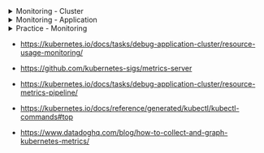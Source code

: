 <details>
<summary>Monitoring - Cluster</summary>
<br>
  
  <img width="677" alt="image" src="https://user-images.githubusercontent.com/75510135/166393146-a6566f69-fc21-4463-965e-a6231bb1bd68.png">


  <img width="789" alt="image" src="https://user-images.githubusercontent.com/75510135/166393119-553000e6-b44f-4add-84a8-e6f487339a14.png">

  <img width="913" alt="image" src="https://user-images.githubusercontent.com/75510135/166393094-0cf46246-9913-4edb-b661-5fa082bff588.png">

  <img width="919" alt="image" src="https://user-images.githubusercontent.com/75510135/166393060-f9121964-a675-41da-b107-31331b5bf856.png">

  <img width="761" alt="image" src="https://user-images.githubusercontent.com/75510135/166393031-83aa05c9-2f30-439f-8740-830cd5b6dc3b.png">

</details>

<details>
<summary>Monitoring - Application</summary>
<br>
  
  <img width="874" alt="image" src="https://user-images.githubusercontent.com/75510135/166393362-07188b39-5f18-4ec9-aabf-767af0a4800c.png">

  <img width="915" alt="image" src="https://user-images.githubusercontent.com/75510135/166393347-7f356c3b-3b12-4e23-99de-c2ac57d49159.png">

</details>

<details>
<summary>Practice - Monitoring</summary>
<br>
  
```
  * Reference:                                                                                      *
* ----------                                                                                      *
* https://kubernetes.io/docs/tasks/debug-application-cluster/resource-usage-monitoring/           *
* https://github.com/kubernetes-sigs/metrics-server                                               *
* https://kubernetes.io/docs/tasks/debug-application-cluster/resource-metrics-pipeline/           *
* https://kubernetes.io/docs/reference/generated/kubectl/kubectl-commands#top                     *
* https://www.datadoghq.com/blog/how-to-collect-and-graph-kubernetes-metrics/                     *

KNOW BEFORE YOU RUN:
-------------------
a. "kubectl top" command plays important role in monitoring Pods and containers resources such as CPU and Memory.
b. To run "kubectl top..." we need to INSTALL "Metrics Server" on K8s cluster


***************************************************************************************************

0. PRE-REQ: Installing Metrics-Server (Required for "kubectl top" command)
~~~~~~~~~~~~~~~~~~~~~~~~~~~~~~~~~~~~~~~~~~~~~~~~~~~~~~~~~~~~~~~~~~~~~~~~~~

a. Download 
------------
git clone https://github.com/kubernetes-sigs/metrics-server.git


b. Install 
-----------
kubectl apply -k metrics-server/manifests/test


c. Validate 
------------
kubectl get deployment metrics-server -n kube-system 
kubectl get pods -n kube-system | grep metrics
kubectl get apiservices | grep metrics
kubectl top pods
kubectl top nodes

Note: Give it a minute if nothing shows up in top command output.



***************************************************************************************************


1. NODEs: Ensure all nodes are "Healthy" and "Ready". Monitor its resource usage (CPU & Memory):
~~~~~~~~~~~~~~~~~~~~~~~~~~~~~~~~~~~~~~~~~~~~~~~~~~~~~~~~~~~~~~~~~~~~~~~~~~~~~~~~~~~~~~~~~~~~~~~~

kubectl run nginx-pod --image=nginx
kubectl run redis-pod --image=redis

kubectl top nodes
kubectl top nodes --sorty-by cpu
kubectl top nodes --sorty-by memory
kubectl top nodes --sorty-by memory > mem-out.txt


2. PODs: Ensure all Pods are "Running" successfully and Monitor its resource usage (CPU & Memory):
~~~~~~~~~~~~~~~~~~~~~~~~~~~~~~~~~~~~~~~~~~~~~~~~~~~~~~~~~~~~~~~~~~~~~~~~~~~~~~~~~~~~~~~~~~~~~~~~~~

In Current Namepsace:
---------------------
kubectl top pods
kubectl top pods --sorty-by cpu
kubectl top pods --sorty-by memory
kubectl top pods --sorty-by memory > mem-out.txt

In Specific NameSpace:
----------------------
kubectl top pods -n [NAME-SPACE]
kubectl top pods -n [NAME-SPACE] --sorty-by cpu
kubectl top pods -n [NAME-SPACE] --sorty-by memory
kubectl top pods -n [NAME-SPACE] --sorty-by memory > mem-out.txt

In Across Namespaces:
---------------------
kubectl top pods -A
kubectl top pods -A --sorty-by cpu
kubectl top pods -A --sorty-by memory
kubectl top pods -A --sorty-by memory > mem-out.txt

When Multi-Cotinaer Pod:
------------------------
kubectl top pod [POD-NAME] --containers


3. Cluster Compoents: Ensure all K8s Cluster Components are "Healthy" and "Running" status:
~~~~~~~~~~~~~~~~~~~~~~~~~~~~~~~~~~~~~~~~~~~~~~~~~~~~~~~~~~~~~~~~~~~~~~~~~~~~~~~~~~~~~~~~~~~

If Cluster configured with "Kubeadm"
------------------------------------
kubectl get pods -n kube-system   


If cluster configured Manually (the hard-way)
---------------------------------------------
systemctl status kube-apiserver  
systemctl status kube-controller-manager
systemctl status kube-scheduler


Ensure, following components are in "Running" status on all nodes including Master(Control-Plane) node.
------------------------------------------------------------------------------------------------------
systemctl status docker
systemctl status kubelet
```
  
</details>

- https://kubernetes.io/docs/tasks/debug-application-cluster/resource-usage-monitoring/

- https://github.com/kubernetes-sigs/metrics-server

- https://kubernetes.io/docs/tasks/debug-application-cluster/resource-metrics-pipeline/

- https://kubernetes.io/docs/reference/generated/kubectl/kubectl-commands#top

- https://www.datadoghq.com/blog/how-to-collect-and-graph-kubernetes-metrics/

